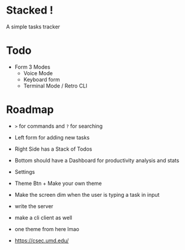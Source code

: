 # Stacked !

A simple tasks tracker

# Todo

-   Form 3 Modes
    -   Voice Mode
    -   Keyboard form
    -   Terminal Mode / Retro CLI

<!-- Maybe use the DB option as well -->

# Roadmap

-   `>` for commands and `?` for searching
-   Left form for adding new tasks
-   Right Side has a Stack of Todos
-   Bottom should have a Dashboard for productivity analysis and stats
-   Settings
-   Theme Btn + Make your own theme
-   Make the screen dim when the user is typing a task in input
-   write the server
-   make a cli client as well

-   one theme from here lmao
-   https://csec.umd.edu/
